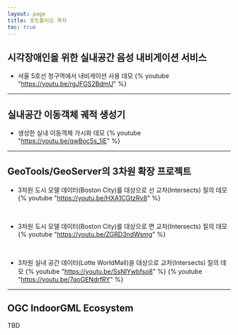 ```yaml
---
layout: page
title: 포트폴리오 목차
toc: true
---
```


## 시각장애인을 위한 실내공간 음성 내비게이션 서비스

* 서울 5호선 청구역에서 내비게이션 사용 데모
{% youtube "https://youtu.be/rgJFGS2BdmU" %}

***

## 실내공간 이동객체 궤적 생성기

* 생성한 실내 이동객체 가시화 데모
{% youtube "https://youtu.be/qwBoc5s_1iE" %}

***

## GeoTools/GeoServer의 3차원 확장 프로젝트

* 3차원 도시 모델 데이터(Boston City)를 대상으로 선 교차(Intersects) 질의 데모
{% youtube "https://youtu.be/HXA1CGtzRv8" %}

<br/>

* 3차원 도시 모델 데이터(Boston City)를 대상으로 면 교차(Intersects) 질의 데모
{% youtube "https://youtu.be/ZGRD3ndWsmg" %}

<br/>

* 3차원 실내 공간 데이터(Lotte WorldMall)을 대상으로 교차(Intersects) 질의 데모
{% youtube "https://youtu.be/SsNlYwbfso8" %}
{% youtube "https://youtu.be/7qoGENdrfRY" %}

***

## OGC IndoorGML Ecosystem

TBD
